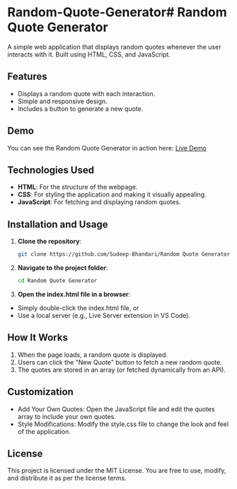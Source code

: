# Random-Quote-Generator# Random Quote Generator

A simple web application that displays random quotes whenever the user interacts with it. Built using HTML, CSS, and JavaScript.

## Features

- Displays a random quote with each interaction.
- Simple and responsive design.
- Includes a button to generate a new quote.

## Demo

You can see the Random Quote Generator in action here: [Live Demo](http://127.0.0.1:5500/47.Random%20Qoute%20Generator/Random%20Quote%20Generator%20in%20JavaScript/index.html) 

## Technologies Used

- **HTML**: For the structure of the webpage.
- **CSS**: For styling the application and making it visually appealing.
- **JavaScript**: For fetching and displaying random quotes.

## Installation and Usage

1. **Clone the repository**:
   ```bash
   git clone https://github.com/Sudeep-Bhandari/Random Quote Generator.git
   
2. **Navigate to the project folder**:
   ```bash
   cd Random Quote Generator

3. **Open the index.html file in a browser**:
- Simply double-click the index.html file, or
- Use a local server (e.g., Live Server extension in VS Code).
  
## How It Works
1. When the page loads, a random quote is displayed.
2. Users can click the "New Quote" button to fetch a new random quote.
3. The quotes are stored in an array (or fetched dynamically from an API).
   
## Customization
- Add Your Own Quotes: Open the JavaScript file and edit the quotes array to include your own quotes.
- Style Modifications: Modify the style.css file to change the look and feel of the application.

## License
This project is licensed under the MIT License. You are free to use, modify, and distribute it as per the license terms.
